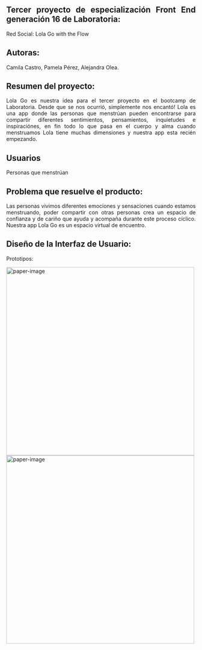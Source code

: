 <div style="text-align: justify">  

## Tercer proyecto de especialización Front End generación 16 de Laboratoria:
Red Social: Lola Go with the Flow

## Autoras:
Camila Castro, Pamela Pérez, Alejandra Olea.

## Resumen del proyecto:

Lola Go es nuestra idea para el tercer proyecto en el bootcamp de Laboratoria.  Desde que se nos ocurrió, simplemente nos encantó!  Lola es una app donde las personas que menstrúan pueden encontrarse para compartir diferentes sentimientos, pensamientos, inquietudes e  inspiraciónes, en fin todo lo que pasa en el cuerpo y alma cuando menstruamos 
Lola tiene muchas dimensiones y nuestra app esta recién empezando.
## Usuarios 

Personas que menstrúan

## Problema que resuelve el producto:

Las personas vivimos diferentes emociones y sensaciones cuando estamos menstruando, poder compartir con otras personas crea un espacio de confianza y de cariño que ayuda y acompaña durante este proceso cíclico. Nuestra app Lola Go es un espacio virtual de encuentro.
## Diseño de la Interfaz de Usuario:

Prototipos:
<p float="left">
  <img src="src/images/low-fi.jpeg" alt="paper-image" width="500"/>
  <img src="src/images/hi-fi2.jpeg" alt="paper-image" width="500"/>
</p>

</div>


















